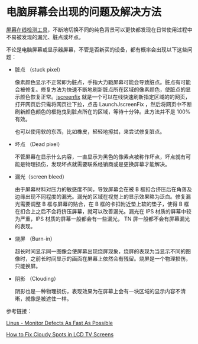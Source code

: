 # 电脑屏幕会出现的问题及解决方法

[屏幕在线检测工具](http://www.lightbleedtest.com/#)，不断地切换不同的纯色背景可以更快都发现在日常使用过程中不易被发现的漏光、脏点或坏点。

不论是电脑屏幕或显示器屏幕，不管是否新买的设备，都有概率会出现以下这些问题：

 -  脏点 （stuck pixel）

    像素颜色显示不正常即为脏点，手指大力戳屏幕可能会导致脏点。脏点有可能会被修复。修复方法为快速不断地刷新脏点所在区域的像素颜色，使脏点的显示颜色恢复正常。[jscreenfix](http://www.jscreenfix.com/) 就是一个可以在线快速刷新指定区域的的网页，打开网页后只需将网页往下拉，点击 LaunchJscreenFix ，然后将网页中不断刷新颜色颜色的框拖曳到脏点所在的区域，等待十分钟。此方法并不是 100% 有效。

    也可以使用软的东西，比如橡皮，轻轻地擦拭，来尝试修复脏点。

- 坏点 （Dead pixel）

  不管屏幕在显示什么内容，一直显示为黑色的像素点被称作坏点，坏点就有可能是物理损伤，发现坏点就需要联系经销商或是更换屏幕才能解决。

 -  漏光（screen bleed）

    由于屏幕材料对压力的敏感度不同，导致屏幕会在被 B 框扣合挤压后在角落及边缘出现不同程度的漏光。漏光的区域在视觉上的显示效果略为泛白。修复漏光需要调整 B 框与屏幕的贴合，在 B 框的卡扣附近垫上软的垫子，使得 B 框在扣合上之后不会将挤压屏幕，就可以改善漏光。漏光在 IPS 材质的屏幕中较为严重，IPS 材质的屏幕一般都会有一些漏光， TN 屏一般都不会有屏幕漏光的表现。

 -  烧屏 （Burn-in）

    超长时间显示同一图像会使屏幕出现烧屏现象，烧屏的表现为当显示不同的图像时，之前长时间显示的画面在屏幕上依然会有残留。烧屏是一个物理损伤，只能换屏。

 -  阴影 （Clouding）

    阴影也是一种物理损伤，表现效果为在屏幕上会有一块区域的显示内容不清晰，就像是被遮住一样。



参考链接：

 [Linus - Monitor Defects As Fast As Possible](https://www.youtube.com/watch?time_continue=369&v=vecsubZrpfs)

[How to Fix Cloudy Spots in LCD TV Screens](https://www.techwalla.com/articles/how-to-fix-cloudy-spots-in-lcd-tv-screens)

